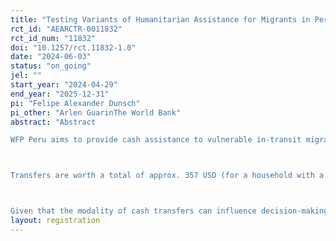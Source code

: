 ```yaml
---
title: "Testing Variants of Humanitarian Assistance for Migrants in Peru"
rct_id: "AEARCTR-0011832"
rct_id_num: "11832"
doi: "10.1257/rct.11832-1.0"
date: "2024-06-03"
status: "on_going"
jel: ""
start_year: "2024-04-29"
end_year: "2025-12-31"
pi: "Felipe Alexander Dunsch"
pi_other: "Arlen GuarinThe World Bank"
abstract: "Abstract
WFP Peru aims to provide cash assistance to vulnerable in-transit migrants and refugees from Venezuela, so that they are able to meet their essential food and nutrition needs.

Transfers are worth a total of approx. 357 USD (for a household with a maximum of 5 members) and will reach around 16,500 migrants across 5 districts of Peru. The programme will be implemented from April to October-November 2024. The total transfer size is held constant between the two groups. The impact evaluation will be carried out in 2 of these locations: Arequipa and Desaguadero-Puno.

Given that the modality of cash transfers can influence decision-making patterns (including consumption behavior), this impact evaluation will compare the effects of (a) receiving a restricted cash cash (in the form of a Sodexo card, or similar provider) versus (b) receiving a less-restricted pre-loaded debit card (Zinli card, or similar provider) on in-transit migrants and refugees' spending behavior as well as food security and psychosocial well-being, among other indicators. Primary evaluation questions focus on the impact of different CBT modalities on consumption behavior, food security, and other measures of wellbeing, while secondary questions explore migrants' intentions, expectations, and knowledge, as well as their coping mechanisms and psychosocial well-being during their journey."
layout: registration
---
```



